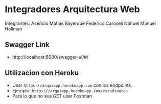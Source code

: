 # Integradores Arquitectura Web
Integrantes:
Asencio Matias
Bayerque Federico
Caroseli Nahuel
Manuel Hollman

## Swagger Link
- http://localhost:8080/swagger-ui/#/


## Utilizacion con Heroku
- Usar `https://arquiapp.herokuapp.com` con los endpoints.
- Ejemplo: `https://arquiapp.herokuapp.com/estudiantes`
- Para lo que no sea GET usar Postman
